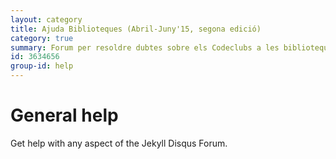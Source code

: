 ```yaml
---
layout: category
title: Ajuda Biblioteques (Abril-Juny'15, segona edició)
category: true
summary: Forum per resoldre dubtes sobre els Codeclubs a les biblioteques (2a edició).
id: 3634656
group-id: help
---
```


# General help

Get help with any aspect of the Jekyll Disqus Forum.

